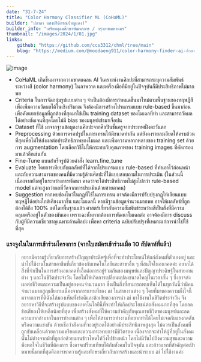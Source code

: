 ```yaml
---
date: "31-7-24"
title: "Color Harmony Classifier ML (CoHaML)"
builder: "ปภาดา แสงปรีดีกรณ์(หมูแดง)"
builder_info: "เตรียมอุดมศึกษาพัฒนาการ / กรุงเทพมหานคร"
thumbnail: "/images/2024/1/01.jpg"
links:
	github: "https://github.com/ccs3312/chml/tree/main"
	blog: "https://medium.com/@moodaeng911/color-harmony-finder-ai-ด้วย-fastai-90ecc303961e"
---
```


![image](/images/2024/1/01.jpg)

- CoHaML เกิดขึ้นมาจากความขาดแคลน AI วิเคราะห์งานศิลปะที่สามารถระบุความสัมพันธ์ระหว่างสี (color harmony) ในภาพวาด และเครื่องมือที่มีอยู่ในปัจจุบันก็มีประสิทธิภาพไม่มากพอ
- Criteria ในการจัดกลุ่มรูปแบบต่าง ๆ จำเป็นต้องมีการกำหนดขึ้นมาใหม่ตามพื้นฐานของทฤษฎีสีเพื่อเพิ่มความวัดผลได้ในเชิงปริมาณ จึงต้องมีการสร้างโปรแกรมแบบ rule-based ขึ้นมาก่อน เพื่อคัดแยกข้อมูลที่ถูกต้องที่สุดมาใช้เป็น training dataset ของโมเดลที่ทำ และสามารถวัดผลได้อย่างชัดเจนที่สุดโดยไม่มี bias ของมนุษย์เข้ามาเจือปน
- Dataset ที่ใช้ มาจากฐานข้อมูลงานศิลปะจากศิลปินชั้นครูจากประเทศฝั่งตะวันตก
- Preprocessing ด้วยการครอปรูปในการเทรนให้มีขนาดท่ากัน แต่ยังคงรายละเอียดให้ครบถ้วนที่สุดเพื่อไม่ให้ส่งผลต่อประสิทธิภาพของโมเดล และเพิ่มความหลากหลายของ training set ด้วยการ augmentation โดยเลือกวิธีไม่ให้กระทบกับคุณภาพของ training images ที่คัดกรองมาแล้วอีกเช่นกัน
- Fine-Tune แบบสำเร็จรูปด้วยคำสั่ง learn.fine_tune
- Evaluate โดยการเทียบกับผลลัพธ์ที่ได้จากโปรแกรมแบบ rule-based ที่ทำเอาไว้ก่อนหน้า และกับความสามารถของคนที่มีความรู้ด้านศิลปะที่ใช้แบบสอบถามในการประเมิน (ในส่วนนี้เนื่องจากยังอยู่ในระหว่างการพัฒนา คาดว่าจะได้ประสิทธิภาพไม่สูงไปกว่า rule-based model แต่จะสูงกว่าผลที่วัดจากการประเมินด้วยสายตาคน)
- Suggestion หากพบช่องโหว่ในกฎที่ใช้ในการเทรน อาจต้องมีการปรับปรุงกฎให้เลียนแบบทฤษฎีได้อย่างใกล้เคียงมากขึ้น และโมเดลนี้ หากมีฐานข้อมูลจำนวนมากพอ อาจให้ผลลัพธ์ที่ถูกต้องได้ถึง 100% แต่โดยพื้นฐานแล้ว ศาสตร์เกี่ยวกับความสัมพันธ์ระหว่างสีเป็นสิ่งที่มีความคลุมเครืออยู่ในตัวของมันเอง เพราะฉะนั้นหากต้องการพัฒนาโมเดลต่อ อาจต้องมีการ discuss กับผู้ที่มีความเชี่ยวชาญเฉพาะด้านศิลปะ เพื่อหา criteria ฉบับปรับปรุงที่เหมาะแก่การนำไปใช้ที่สุด

### แรงจูงในในการเข้าร่วมโครงการ (จากใบสมัครเข้าร่วมเมื่อ 10 สัปดาห์ที่แล้ว)

> อยากมีความรู้เกี่ยวกับการสร้างปัญญาประดิษฐ์เพื่อที่จะทำประโยชน์ให้แก่สังคมที่ตัวเองอยู่ และนำไปใช้งานในสายอาชีพที่เกี่ยวข้องกับเทคโนโลยีและสาขาอื่น ๆ ที่สนใจในอนาคตค่ะ อยากได้สิ่งที่จำเป็นในการสร้างอนาคตที่เอื้อต่อการอยู่ร่วมกันของมนุษย์และปัญญาประดิษฐ์ในสายงานต่าง ๆ และในชีวิตประจำวัน โดยไม่ให้เกิดการเปลี่ยนแปลงขนาดใหญ่ในเวลาสั้น ๆ ซึ่งอาจส่งผลต่อชีวิตและความเป็นอยู่ของคนจำนวนมาก ซึ่งเป็นสิ่งที่สามารถพบเห็นได้ในทุกวันนี้ว่ามีคนจำนวนมากสูญเสียงานเนื่องจากการแทนที่ของ ai ในสายงานต่าง ๆ โดยที่มาของความตั้งใจนี้มาจากการที่ดิฉันได้มองเห็นทั้งข้อดีและข้อเสียของการนำ ai มาใช้งานในชีวิตประจำวัน จึงอยากหาวิธีที่จะสร้างรูปแบบของเทคโนโลยีนี้ที่จะทำให้เกิดประโยชน์ต่อสังคมมากที่สุด โดยลดข้อเสียลงให้เหลือน้อยที่สุด เพื่อสร้างสังคมที่ให้ความสำคัญกับคุณภาพชีวิตของมนุษย์และลดความยากลำบากในการทำงานต่าง ๆ เพื่อให้สามารถทำงานที่อยากทำได้โดยไม่เจอกับแรงกดดันหรือความแข่งขัน ด้วยเชื่อว่าสังคมที่จะอยู่รอดได้อย่างมีประสิทธิภาพสูงสุด ไม่ควรเป็นสังคมที่ถูกขับเคลื่อนด้วยความเครียดและความกระหายการมีชีวิตรอด เนื่องจากจะทำให้ผู้ที่อยู่ในสังคมนั้นไม่ต่างจากม้าที่ถูกล่อด้วยแกนข้าวโพดให้วิ่งไปข้างหน้า โดยไม่มีวันไปถึงความสุขและความพึงพอใจในชีวิตที่ต้องการ ซึ่งอาจเปรียบเทียบได้กับสังคมในปัจจุบัน และก้าวแรกที่สำคัญต่อเป้าหมายนี้มากที่สุดคือการหาความรู้และทักษะเกี่ยวกับการสร้างและนำระบบ ai ไปใช้งานค่ะ
    